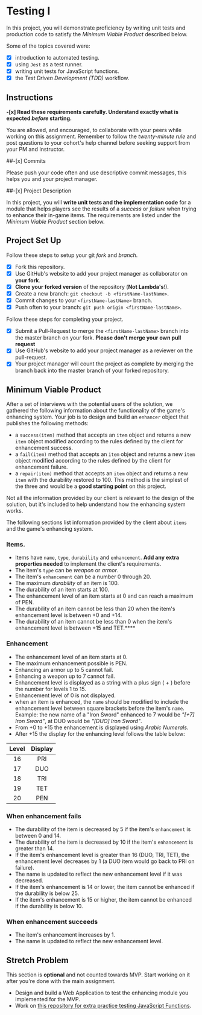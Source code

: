 # Testing I

In this project, you will demonstrate proficiency by writing unit tests and production code to satisfy the _Minimum Viable Product_ described below.

Some of the topics covered were:

-[x] introduction to automated testing.
-[x] using `Jest` as a test runner.
-[x] writing unit tests for JavaScript functions.
-[x] the _Test Driven Development (TDD)_ workflow.

## Instructions

**-[x] Read these requirements carefully. Understand exactly what is expected _before_ starting.**

You are allowed, and encouraged, to collaborate with your peers while working on this assignment. Remember to follow the _twenty-minute rule_ and post questions to your cohort's help channel before seeking support from your PM and Instructor.

##-[x] Commits

Please push your code often and use descriptive commit messages, this helps you and your project manager.

##-[x] Project Description

In this project, you will **write unit tests and the implementation code** for a module that helps players see the results of a _success_ or _failure_ when trying to enhance their in-game items. The requirements are listed under the _Minimum Viable Product_ section below.

## Project Set Up

Follow these steps to setup your git _fork_ and _branch_.

- [x] Fork this repository.
- [x] Use GitHub's website to add your project manager as collaborator on **your fork**.
- [x] **Clone your forked version** of the repository (**Not Lambda's**!).
- [x] Create a new branch: `git checkout -b <firstName-lastName>`.
- [x] Commit changes to your `<firstName-lastName>` branch.
- [x] Push often to your branch: `git push origin <firstName-lastName>`.

Follow these steps for completing your project.

- [x] Submit a Pull-Request to merge the `<firstName-lastName>` branch into the master branch on your fork. **Please don't merge your own pull request**
- [x] Use GitHub's website to add your project manager as a reviewer on the pull-request.
- [x] Your project manager will count the project as complete by merging the branch back into the master branch of your forked repository.

## Minimum Viable Product

After a set of interviews with the potential users of the solution, we gathered the following information about the functionality of the game's enhancing system. Your job is to design and build an `enhancer` object that publishes the following methods:

- a `success(item)` method that accepts an `item` object and returns a new `item` object modified according to the rules defined by the client for enhancement success.
- a `fail(item)` method that accepts an `item` object and returns a new `item` object modified according to the rules defined by the client for enhancement failure.
- a `repair(item)` method that accepts an `item` object and returns a new `item` with the durability restored to 100. This method is the simplest of the three and would be a **good starting point** on this project.

Not all the information provided by our client is relevant to the design of the solution, but it's included to help understand how the enhancing system works.

The following sections list information provided by the client about `items` and the game's enhancing system.

### Items.

- Items have `name`, `type`, `durability` and `enhancement`. **Add any extra properties needed** to implement the client's requirements.
- The item's `type` can be _weapon_ or _armor_.
- The item's `enhancement` can be a number 0 through 20.
- The maximum _durability_ of an item is 100.
- The durability of an item starts at 100.
- The enhancement level of an item starts at 0 and can reach a maximum of PEN.
- The durability of an item cannot be less than 20 when the item's enhancement level is between +0 and +14.
- The durability of an item cannot be less than 0 when the item's enhancement level is between +15 and TET.****

### Enhancement

- The enhancement level of an item starts at 0.
- The maximum enhancement possible is PEN.
- Enhancing an armor up to 5 cannot fail.
- Enhancing a weapon up to 7 cannot fail.
- Enhancement level is displayed as a string with a plus sign ( + ) before the number for levels 1 to 15.
- Enhancement level of 0 is not displayed.
- when an item is enhanced, the `name` should be modified to include the enhancement level between square brackets before the item's `name`. Example: the new name of a "Iron Sword" enhanced to 7 would be _"[+7] Iron Sword"_, at DUO would be _"[DUO] Iron Sword"_.
- From +0 to +15 the enhancement is displayed using _Arabic Numerals_.
- After +15 the display for the enhancing level follows the table below:

| Level | Display |
| :---: | :-----: |
|  16   |   PRI   |
|  17   |   DUO   |
|  18   |   TRI   |
|  19   |   TET   |
|  20   |   PEN   |

### When enhancement fails

- The durability of the item is decreased by 5 if the item's `enhancement` is between 0 and 14.
- The durability of the item is decreased by 10 if the item's `enhancement` is greater than 14.
- If the item's enhancement level is greater than 16 (DUO, TRI, TET), the enhancement level decreases by 1 (a DUO item would go back to PRI on failure).
- The name is updated to reflect the new enhancement level if it was decreased.
- If the item's enhancement is 14 or lower, the item cannot be enhanced if the durability is below 25.
- If the item's enhancement is 15 or higher, the item cannot be enhanced if the durability is below 10.

### When enhancement succeeds

- The item's enhancement increases by 1.
- The name is updated to reflect the new enhancement level.

## Stretch Problem

This section is **optional** and not counted towards MVP. Start working on it after you're done with the main assignment.

- Design and build a Web Application to test the enhancing module you implemented for the MVP.
- Work on [this repository for extra practice testing JavaScript Functions](https://github.com/LambdaSchool/Testing).
